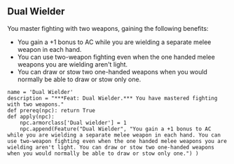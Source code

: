 ## Dual Wielder
You master fighting with two weapons, gaining the following benefits:

* You gain a +1 bonus to AC while you are wielding a separate melee weapon in each hand.
* You can use two-weapon fighting even when the one handed melee weapons you are wielding aren't light.
* You can draw or stow two one-handed weapons when you would normally be able to draw or stow only one.

```
name = 'Dual Wielder'
description = "***Feat: Dual Wielder.*** You have mastered fighting with two weapons."
def prereq(npc): return True
def apply(npc):
    npc.armorclass['Dual wielder'] = 1
    npc.append(Feature("Dual Wielder", "You gain a +1 bonus to AC while you are wielding a separate melee weapon in each hand. You can use two-weapon fighting even when the one handed melee weapons you are wielding aren't light. You can draw or stow two one-handed weapons when you would normally be able to draw or stow only one.") )
```
